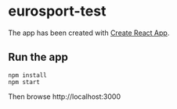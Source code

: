 # eurosport-test

The app has been created with [Create React App](https://github.com/facebook/create-react-app).

## Run the app

```
npm install
npm start
```

Then browse http://localhost:3000
